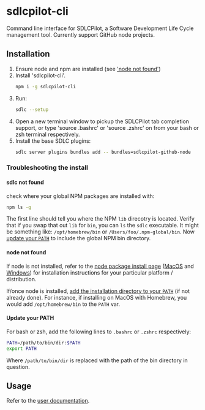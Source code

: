 # sdlcpilot-cli

Command line interface for SDLCPilot, a Software Development Life Cycle management tool. Currently support GitHub node projects.

## Installation

1. Ensure node and npm are installed (see ['node not found'](#node-not-found))
2. Install 'sdlcpilot-cli'.
   ```bash
   npm i -g sdlcpilot-cli
   ```
3. Run:
   ```bash
   sdlc --setup
   ```
4. Open a new terminal window to pickup the SDLCPilot tab completion support, or type 'source .bashrc' or 'source .zshrc' on from your bash or zsh terminal respectively.
5. Install the base SDLC plugins:
   ```bash
   sdlc server plugins bundles add -- bundles=sdlcpilot-github-node
   ```

### Troubleshooting the install

#### sdlc not found

check where your global NPM packages are installed with:
```bash
npm ls -g
```

The first line should tell you where the NPM `lib` direcotry is located. Verify that if you swap that out `lib` for `bin`, you can `ls` the `sdlc` executable. It might be something like: `/opt/homebrew/bin` or `/Users/foo/.npm-global/bin`. Now [update your `PATH`](#update-your-path) to include the global NPM bin directory.

#### node not found

If node is not installed, refer to the [node package install page](https://nodejs.org/en/download/package-manager/) ([MacOS](https://nodejs.org/en/download/package-manager/#macos) and [Windows](https://nodejs.org/en/download/package-manager/#windows-1)) for installation instructions for your particular platform / distribution.

If/once node is installed, [add the installation directory to your `PATH`](#update-your-path) (if not already done). For instance, if installing on MacOS with Homebrew, you would add `/opt/homebrew/bin` to the `PATH` var.

#### Update your PATH

For bash or zsh, add the following lines to `.bashrc` or `.zshrc` respectively:
```bash
PATH=/path/to/bin/dir:$PATH
export PATH
```

Where `/path/to/bin/dir` is replaced with the path of the bin directory in question.

## Usage

Refer to the [user documentation](./docs/index.md).